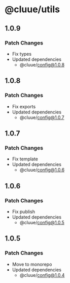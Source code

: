 # @cluue/utils

## 1.0.9

### Patch Changes

- Fix types
- Updated dependencies
  - @cluue/config@1.0.8

## 1.0.8

### Patch Changes

- Fix exports
- Updated dependencies
  - @cluue/config@1.0.7

## 1.0.7

### Patch Changes

- Fix template
- Updated dependencies
  - @cluue/config@1.0.6

## 1.0.6

### Patch Changes

- Fix publish
- Updated dependencies
  - @cluue/config@1.0.5

## 1.0.5

### Patch Changes

- Move to monorepo
- Updated dependencies
  - @cluue/config@1.0.4
